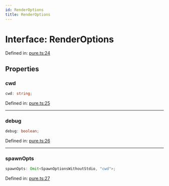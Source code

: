 ```yaml
---
id: RenderOptions
title: RenderOptions
---
```


<!-- DO NOT EDIT: this page is autogenerated from the type comments -->

# Interface: RenderOptions

Defined in: [pure.ts:24](https://github.com/crutchcorn/cli-testing-library/blob/main/packages/cli-testing-library/src/pure.ts#L24)

## Properties

### cwd

```ts
cwd: string;
```

Defined in: [pure.ts:25](https://github.com/crutchcorn/cli-testing-library/blob/main/packages/cli-testing-library/src/pure.ts#L25)

***

### debug

```ts
debug: boolean;
```

Defined in: [pure.ts:26](https://github.com/crutchcorn/cli-testing-library/blob/main/packages/cli-testing-library/src/pure.ts#L26)

***

### spawnOpts

```ts
spawnOpts: Omit<SpawnOptionsWithoutStdio, "cwd">;
```

Defined in: [pure.ts:27](https://github.com/crutchcorn/cli-testing-library/blob/main/packages/cli-testing-library/src/pure.ts#L27)
